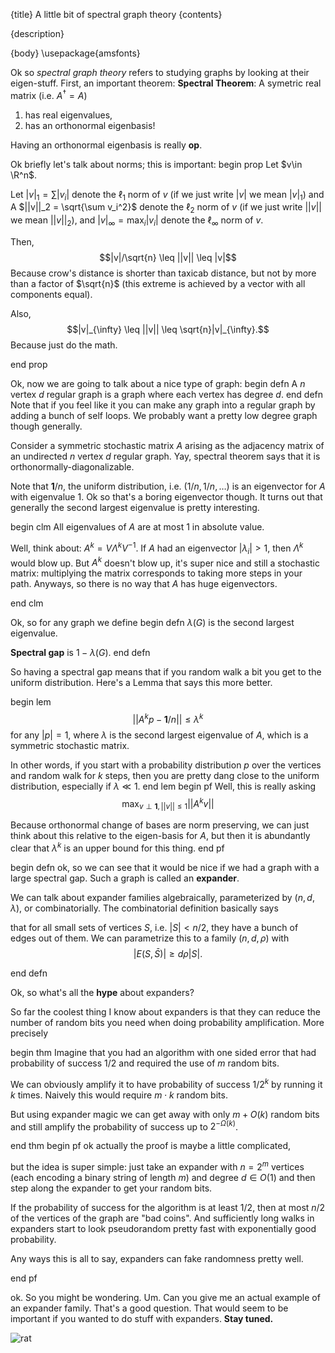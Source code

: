 {title}
A little bit of spectral graph theory
{contents}

{description}

{body}
\usepackage{amsfonts}

Ok so *spectral graph theory* refers to studying graphs by
looking at their eigen-stuff.
First, an important theorem:
**Spectral Theorem**: A symetric real matrix (i.e. $A^{\dagger} =
A$) 

1. has real eigenvalues, 
2. has an orthonormal eigenbasis!

Having an orthonormal eigenbasis is really **op**.

Ok briefly let's talk about norms; this is important: 
begin prop
Let $v\in \R^n$.

Let $|v|_1 = \sum |v_i|$ denote the $\ell_1$ norm of $v$ (if we
just write $|v|$ we mean $|v|_1$) and A $||v||_2 = \sqrt{\sum
v_i^2}$ denote the $\ell_2$ norm of $v$ (if we just write $||v||$
we mean $||v||_2$), and $|v|_{\infty} = \max_i |v_i|$ denote the
$\ell_{\infty}$ norm of $v$.

Then, 
$$|v|/\sqrt{n} \leq ||v|| \leq |v|$$
Because crow's distance is shorter than taxicab distance, but not by
more than a factor of $\sqrt{n}$ (this extreme is achieved by a
vector with all components equal).

Also, 
$$|v|_{\infty} \leq ||v|| \leq \sqrt{n}|v|_{\infty}.$$
Because just do the math.

end prop

Ok, now we are going to talk about a nice type of graph:
begin defn
A $n$ vertex $d$ regular graph is a graph where each vertex has
  degree $d$.
end defn
Note that if you feel like it you can make any graph into a
regular graph by adding a bunch of self loops. We probably want a
pretty low degree graph though generally. 

Consider a symmetric stochastic matrix $A$ arising as the adjacency
matrix of an undirected $n$ vertex $d$ regular graph. Yay,
spectral theorem says that it is orthonormally-diagonalizable.

Note that $\mathbf{1} /n$, the uniform distribution, i.e. $(1/n,
1/n, \ldots)$ is an eigenvector for $A$ with eigenvalue $1$.
Ok so that's a boring eigenvector though. It turns out that
generally the second largest eigenvalue is pretty interesting.

begin clm
All eigenvalues of $A$ are at most $1$ in absolute value.

Well, think about:
$A^k = V \Lambda^k V^{-1}$. If $A$ had an eigenvector
$|\lambda_i| > 1$, then $\Lambda^k$ would blow up. But $A^k$
doesn't blow up, it's super nice and still a stochastic matrix:
multiplying the matrix corresponds to taking more steps in your
path. Anyways, so there is no way that $A$ has huge eigenvectors. 

end clm

Ok, so for any graph we define
begin defn
$\lambda(G)$ is the second largest eigenvalue.

**Spectral gap** is $1-\lambda(G)$.
end defn

So having a spectral gap means that if you random walk a bit you
get to the uniform distribution.
Here's a Lemma that says this more better.

begin lem
$$||A^k p - \mathbf{1}/n || \leq \lambda ^k$$
for any $|p| = 1$, where $\lambda$ is the second largest eigenvalue of $A$, which is a symmetric stochastic matrix.

In other words, if you start with a probability distribution $p$
over the vertices and random walk for $k$ steps, then you are
pretty dang close to the uniform distribution, especially if
$\lambda \ll 1$.
end lem
begin pf
Well, this is really asking 
$$\max_{v\perp \mathbf{1}, ||v||\leq 1} ||A^k v||$$

Because orthonormal change of bases are norm preserving, we can
just think about this relative to the eigen-basis for $A$, but
then it is abundantly clear that $\lambda^k$ is an upper bound
for this thing.
end pf

begin defn
ok, so we can see that it would be nice if we had a graph with a
large spectral gap. Such a graph is called an **expander**.

We can talk about expander families algebraically, parameterized by
$(n,d,\lambda)$, or combinatorially.
The combinatorial definition basically says 

that for all small sets of vertices $S$, i.e. $|S| < n/2$, they
have a bunch of edges out of them. We can parametrize this to a
family $(n,d,\rho)$ with 
$$|E(S, \bar{S})| \geq d\rho |S|.$$

end defn

Ok, so what's all the **hype** about expanders?

So far the coolest thing I know about expanders is that they can
reduce the number of random bits you need when doing probability
amplification.
More precisely

begin thm
Imagine that you had an algorithm with one sided error that had
probability of success $1/2$ and required the use of $m$ random
bits.

We can obviously amplify it to have probability of success
$1/2^k$ by running it $k$ times. Naively this would require
$m\cdot k$ random bits.

But using expander magic we can get away with only $m +
O(k)$ random bits and still amplify the probability of success up
to $2^{-\Omega(k)}$.

end thm
begin pf
ok actually the proof is maybe a little complicated, 

but the idea is super simple: 
just take an expander with $n = 2^m$ vertices (each encoding a binary
string of length $m$) and degree $d \in O(1)$ and then step along
the expander to get your random bits.

If the probability of success for the algorithm is at least
$1/2$, then at most $n/2$ of the vertices of the graph are "bad
coins".
And sufficiently long walks in expanders start to look
pseudorandom pretty fast with exponentially good probability.

Any ways this is all to say, expanders can fake randomness pretty
well.

end pf

ok. 
So you might be wondering. Um. Can you give me an actual example
of an expander family. That's a good question. That would seem to
be important if you wanted to do stuff with expanders.
**Stay tuned.**

![rat](../../images/cat.png)

